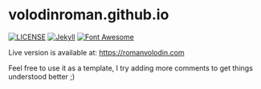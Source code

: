 # volodinroman.github.io
[![LICENSE](https://img.shields.io/badge/license-MIT-lightgrey.svg)](https://raw.githubusercontent.com/volodinroman/volodinroman.github.io/master/LICENSE.txt)
[![Jekyll](https://img.shields.io/badge/jekyll-%3E%3D%203.8.2-blue.svg)](https://jekyllrb.com/)
[![Font Awesome](https://img.shields.io/badge/fontAwesome-%3E%3D%205.1.0-orange.svg)](https://fontawesome.com/)

Live version is available at: https://romanvolodin.com

Feel free to use it as a template, I try adding more comments to get things understood better ;)
